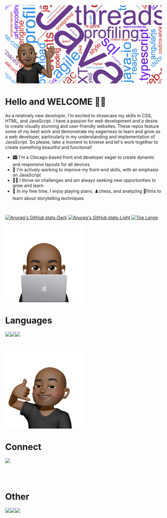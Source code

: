 <img src="Banner.png"/>

# Hello and **WELCOME** 👋🏾

As a relatively new developer, I'm excited to showcase my skills in CSS, HTML, and JavaScript. I have a passion for web development and a desire to create visually stunning and user-friendly websites. These repos feature some of my best work and demonstrate my eagerness to learn and grow as a web developer, particularly in my understanding and implementation of JavaScript. So please, take a moment to browse and let's work together to create something beautiful and functional!

- 🏙️ I'm a Chicago-based front end developer eager to create dynamic and responsive layouts for all devices
- 👾 I'm actively working to improve my front-end skills, with an emphasis on JavaScript
- 🏋🏾 I thrive on challenges and am always seeking new opportunities to grow and learn
- 🎼 In my free time, I enjoy playing piano, ♟️chess, and analyzing 🍿films to learn about storytelling techniques

<br>

[![Anurag's GitHub stats-Dark](https://github-readme-stats.vercel.app/api?username=anuraghazra&show_icons=true&theme=material-palenight#gh-dark-mode-only)](https://github.com/anuraghazra/github-readme-stats#gh-dark-mode-only)
[![Anurag's GitHub stats-Light](https://github-readme-stats.vercel.app/api?username=bobbe86&show_icons=true&theme=buefy#gh-light-mode-only)](https://github.com/anuraghazra/github-readme-stats#gh-light-mode-only)
[![Top Langs](https://github-readme-stats.vercel.app/api/top-langs/?username=bobbe86&layout=compact)](https://github.com/anuraghazra/github-readme-stats)

<p>
<img width="250" src="MemojiLaptop.png"/>

# Languages

<img align="left" src="https://img.shields.io/badge/css3-%231572B6.svg?style=for-the-badge&logo=css3&logoColor=white"/>
<img align="left" src="https://img.shields.io/badge/javascript-%23323330.svg?style=for-the-badge&logo=javascript&logoColor=%23F7DF1E" />
<img align="left" src="https://img.shields.io/badge/html5-%23E34F26.svg?style=for-the-badge&logo=html5&logoColor=white" />
<br>
</p>

<br>



<p>
<img width="250" src="MemojiCall.png" />

<br>

# Connect
<a href="https://www.linkedin.com/in/bobby-salazar-609147266/">
<img align="left" src="https://img.shields.io/badge/linkedin-%230077B5.svg?style=for-the-badge&logo=linkedin&logoColor=white" />
</a>
</p>

<br>

<br>

<br>

<br>

<p>


# Other
<a href="https://www.freecodecamp.org/YourGrace">
<img align="left" src="https://img.shields.io/badge/Freecodecamp-%23123.svg?&style=for-the-badge&logo=freecodecamp&logoColor=green" />
</a>
<a href="https://codepen.io/bobby-salazar">
<img align="left" src="https://img.shields.io/badge/Codepen-000000?style=for-the-badge&logo=codepen&logoColor=white" />
</a>
<a href="https://www.udemy.com/user/bobby-salazar-3/">
<img align="left" src="https://img.shields.io/badge/Udemy-A435F0?style=for-the-badge&logo=Udemy&logoColor=white" />
</a>
</p>


